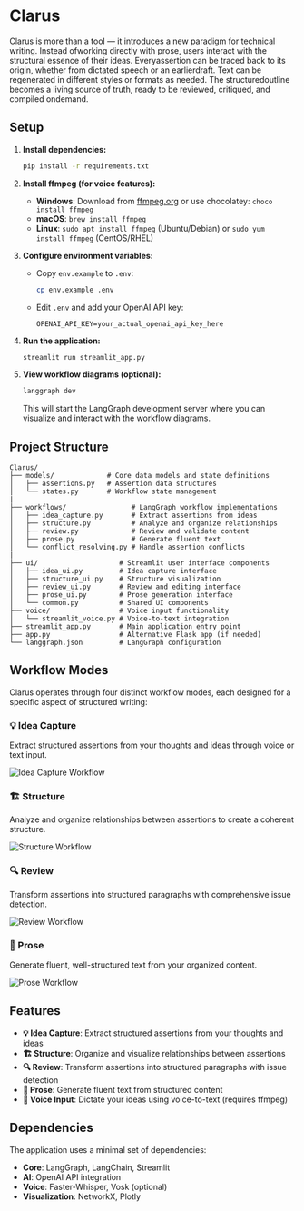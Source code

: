 # Clarus
Clarus is more than a tool — it introduces a new paradigm for technical writing. Instead ofworking directly with prose, users interact with the structural essence of their ideas. Everyassertion can be traced back to its origin, whether from dictated speech or an earlierdraft. Text can be regenerated in different styles or formats as needed. The structuredoutline becomes a living source of truth, ready to be reviewed, critiqued, and compiled ondemand.

## Setup

1. **Install dependencies:**
   ```bash
   pip install -r requirements.txt
   ```

2. **Install ffmpeg (for voice features):**
   - **Windows**: Download from [ffmpeg.org](https://ffmpeg.org/download.html) or use chocolatey: `choco install ffmpeg`
   - **macOS**: `brew install ffmpeg`
   - **Linux**: `sudo apt install ffmpeg` (Ubuntu/Debian) or `sudo yum install ffmpeg` (CentOS/RHEL)

3. **Configure environment variables:**
   - Copy `env.example` to `.env`:

     ```bash
     cp env.example .env
     ```

   - Edit `.env` and add your OpenAI API key:

     ```
     OPENAI_API_KEY=your_actual_openai_api_key_here
     ```

4. **Run the application:**
   ```bash
   streamlit run streamlit_app.py
   ```

5. **View workflow diagrams (optional):**
   ```bash
   langgraph dev
   ```
   This will start the LangGraph development server where you can visualize and interact with the workflow diagrams.

## Project Structure

```
Clarus/
├── models/             # Core data models and state definitions
│   ├── assertions.py   # Assertion data structures
│   └── states.py       # Workflow state management
|
├── workflows/                # LangGraph workflow implementations
│   ├── idea_capture.py       # Extract assertions from ideas
│   ├── structure.py          # Analyze and organize relationships
│   ├── review.py             # Review and validate content
│   ├── prose.py              # Generate fluent text
│   └── conflict_resolving.py # Handle assertion conflicts
|
├── ui/                    # Streamlit user interface components
│   ├── idea_ui.py         # Idea capture interface
│   ├── structure_ui.py    # Structure visualization
│   ├── review_ui.py       # Review and editing interface
│   ├── prose_ui.py        # Prose generation interface
│   └── common.py          # Shared UI components
├── voice/                 # Voice input functionality
│   └── streamlit_voice.py # Voice-to-text integration
├── streamlit_app.py       # Main application entry point
├── app.py                 # Alternative Flask app (if needed)
└── langgraph.json         # LangGraph configuration
```

## Workflow Modes

Clarus operates through four distinct workflow modes, each designed for a specific aspect of structured writing:

### 💡 Idea Capture
Extract structured assertions from your thoughts and ideas through voice or text input.

![Idea Capture Workflow](assets/idea.png)

### 🏗️ Structure
Analyze and organize relationships between assertions to create a coherent structure.

![Structure Workflow](assets/structure.png)

### 🔍 Review
Transform assertions into structured paragraphs with comprehensive issue detection.

![Review Workflow](assets/review.png)

### 📖 Prose
Generate fluent, well-structured text from your organized content.

![Prose Workflow](assets/prose.png)

## Features

- **💡 Idea Capture**: Extract structured assertions from your thoughts and ideas
- **🏗️ Structure**: Organize and visualize relationships between assertions
- **🔍 Review**: Transform assertions into structured paragraphs with issue detection
- **📖 Prose**: Generate fluent text from structured content
- **🎤 Voice Input**: Dictate your ideas using voice-to-text (requires ffmpeg)

## Dependencies

The application uses a minimal set of dependencies:
- **Core**: LangGraph, LangChain, Streamlit
- **AI**: OpenAI API integration
- **Voice**: Faster-Whisper, Vosk (optional)
- **Visualization**: NetworkX, Plotly